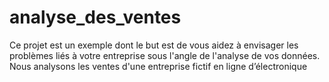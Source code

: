 # analyse_des_ventes
Ce projet est un exemple dont le but est de vous aidez à envisager les problèmes liés à votre entreprise sous l'angle de l'analyse de vos données. Nous analysons les ventes d'une entreprise fictif en ligne d’électronique 
